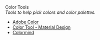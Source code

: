 Color Tools  
_Tools to help pick colors and color palettes._

*   [Adobe Color](https://color.adobe.com/)  
*   [Color Tool - Material Design](https://material.io/resources/color/)  
*   [Colormind](http://colormind.io/)
